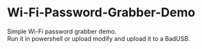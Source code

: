 # Wi-Fi-Password-Grabber-Demo
Simple Wi-Fi password grabber demo.
</br>Run it in powershell or upload modify and upload it to a BadUSB.
